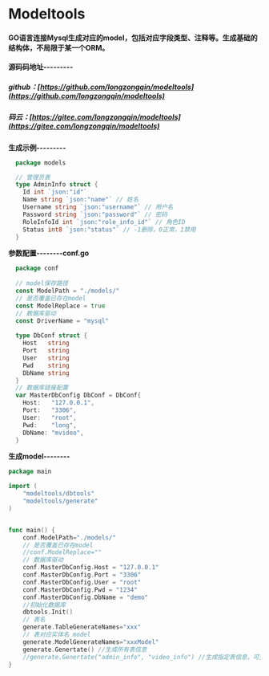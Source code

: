 # Modeltools
#### GO语言连接Mysql生成对应的model，包括对应字段类型、注释等。生成基础的结构体，不局限于某一个ORM。
 
  **源码码地址---------**
  ##### github：[https://github.com/longzongqin/modeltools](https://github.com/longzongqin/modeltools)
  ##### 码云：[https://gitee.com/longzongqin/modeltools](https://gitee.com/longzongqin/modeltools)
 
 

 **生成示例---------**

```go 
  package models

  // 管理员表
  type AdminInfo struct {
  	Id int `json:"id"` 
  	Name string `json:"name"` // 姓名
  	Username string `json:"username"` // 用户名 
  	Password string `json:"password"` // 密码
  	RoleInfoId int `json:"role_info_id"` // 角色ID
  	Status int8 `json:"status"` // -1删除，0正常，1禁用
  }
```

**参数配置--------conf.go**

```go 
  package conf
  
  // model保存路径
  const ModelPath = "./models/"
  // 是否覆盖已存在model
  const ModelReplace = true
  // 数据库驱动
  const DriverName = "mysql"
  
  type DbConf struct {
  	Host   string
  	Port   string
  	User   string
  	Pwd    string
  	DbName string
  }
  // 数据库链接配置
  var MasterDbConfig DbConf = DbConf{
  	Host:   "127.0.0.1",
  	Port:   "3306",
  	User:   "root",
  	Pwd:    "long",
  	DbName: "mvideo",
  }
```

**生成model--------**
```go
package main

import (
	"modeltools/dbtools"
	"modeltools/generate"
)


func main() {
	conf.ModelPath="./models/"
	// 是否覆盖已存在model
	//conf.ModelReplace=""
	// 数据库驱动
	conf.MasterDbConfig.Host = "127.0.0.1"
	conf.MasterDbConfig.Port = "3306"
	conf.MasterDbConfig.User = "root"
	conf.MasterDbConfig.Pwd = "1234"
	conf.MasterDbConfig.DbName = "demo"
	//初始化数据库
	dbtools.Init()
	// 表名
	generate.TableGenerateNames="xxx"
	// 表对应实体名 model
	generate.ModelGenerateNames="xxxModel"
	generate.Genertate() //生成所有表信息
	//generate.Genertate("admin_info", "video_info") //生成指定表信息，可变参数可传入多个表名
}


```
